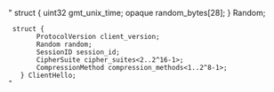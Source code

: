 "     struct {
              uint32 gmt_unix_time;
              opaque random_bytes[28];
           } Random;

	 struct {
           ProtocolVersion client_version;
           Random random;
           SessionID session_id;
           CipherSuite cipher_suites<2..2^16-1>;
           CompressionMethod compression_methods<1..2^8-1>;
       } ClientHello;
	"
	

